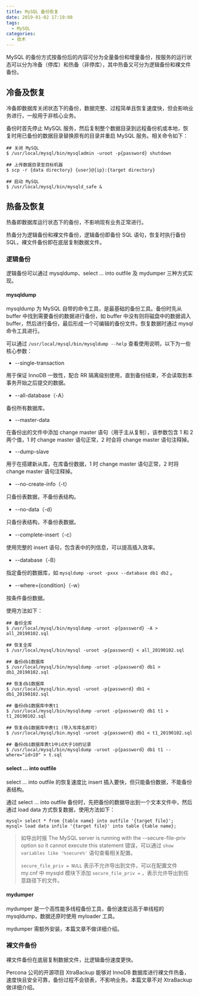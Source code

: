 ```yaml
---
title: MySQL 备份恢复
date: 2019-01-02 17:19:08
tags:
  - MySQL
categories:
  - 技术
---
```


MySQL 的备份方式按备份后的内容可分为全量备份和增量备份，按服务的运行状态可以分为冷备（停库）和热备（非停库），其中热备又可分为逻辑备份和裸文件备份。





<!-- more -->

## 冷备及恢复

冷备即数据库关闭状态下的备份，数据完整、过程简单且恢复速度快，但会影响业务进行，一般用于非核心业务。

备份时首先停止 MySQL 服务，然后复制整个数据目录到远程备份机或本地，恢复时用已备份的数据目录替换原有的目录并重启 MySQL 服务。相关命令如下：

```shell
## 关闭 MySQL
$ /usr/local/mysql/bin/mysqladmin -uroot -p{password} shutdown

## 上传数据目录至目标机器
$ scp -r {data directory} {user}@{ip}:{target directory}

## 启动 MySQL
$ /usr/local/mysql/bin/mysqld_safe &
```



## 热备及恢复

热备即数据库运行状态下的备份，不影响现有业务正常进行。

热备分为逻辑备份和裸文件备份，逻辑备份即备份 SQL 语句，恢复时执行备份 SQL，裸文件备份即在底层复制数据文件。



### 逻辑备份

逻辑备份可以通过 mysqldump、select ... into outfile 及 mydumper 三种方式实现。



#### mysqldump

mysqldump 为 MySQL 自带的命令工具，是最基础的备份工具。备份时先从 buffer 中找到需要备份的数据进行备份，如 buffer 中没有则将磁盘中的数据调入 buffer，然后进行备份，最后形成一个可编辑的备份文件。恢复数据时通过 mysql 命令工具进行。

可以通过 `/usr/local/mysql/bin/mysqldump --help` 查看使用说明，以下为一些核心参数：

* --single-transaction

用于保证 InnoDB 一致性，配合 RR 隔离级别使用，直到备份结束，不会读取到本事务开始之后提交的数据。

* --all-database（-A）

备份所有数据库。

* --master-data

在备份出的文件中添加 change master 语句（用于主从复制），该参数包含 1 和 2 两个值，1 时 change master 语句正常，2 时会将 change master 语句注释掉。

* --dump-slave

用于在搭建新从库，在库备份数据，1 时 change master 语句正常，2 时将 change master 语句注释掉。

* --no-create-info（-t）

只备份表数据，不备份表结构。

* --no-data（-d）

只备份表结构，不备份表数据。

* --complete-insert（-c）

使用完整的 insert 语句，包含表中的列信息，可以提高插入效率。

* --database（-B）

指定备份的数据库，如 `mysqldump -uroot -pxxx --database db1 db2` 。

* --where={condition}（-w）

按条件备份数据。

使用方法如下：

```shell
## 备份全库
$ /usr/local/mysql/bin/mysqldump -uroot -p{password} -A > all_20190102.sql

## 恢复全库
$ /usr/local/mysql/bin/mysql -uroot -p{password} < all_20190102.sql

## 备份db1数据库
$ /usr/local/mysql/bin/mysqldump -uroot -p{password} db1 > db1_20190102.sql

## 恢复db1数据库
$ /usr/local/mysql/bin.mysql -uroot -p{password} db1 < db1_20190102.sql

## 备份db1数据库中表t1
$ /usr/local/mysql/bin/mysqldump -uroot -p{password} db1 t1 > t1_20190102.sql

## 恢复db1数据库中表t1 (导入写库名即可)
$ /usr/local/mysql/bin.mysql -uroot -p{password} db1 < t1_20190102.sql

## 备份db1数据库表t1中id大于10的记录
$ /usr/local/mysql/bin/mysqldump -uroot -p{password} db1 t1 --where="id>10" > t.sql
```



#### select ... into outfile

select ... into outfile 的恢复速度比 insert 插入要快，但只能备份数据，不能备份表结构。

通过 select ... into outfile 备份时，先把备份的数据导出到一个文本文件中，然后通过 load data  方式恢复数据，使用方法如下：

```mysql
mysql> select * from {table name} into outfile '{target file}';
mysql> load data infile '{target file}' into table {table name};
```

> 如导出时报 The MySQL server is running with the --secure-file-priv option so it cannot execute this statement 错误，可以通过 `show variables like '%secure%'` 语句查看相关配置。
>
> `secure_file_priv = NULL` 表示不允许导出到文件，可以在配置文件 my.cnf 中 mysqld 模块下添加 `secure_file_priv =` ，表示允许导出到任意路径下的文件。



#### mydumper

mydumper 是一个高性能多线程备份工具，备份速度远高于单线程的 mysqldump，数据还原时使用 myloader 工具。

mydumper 需额外安装，本篇文章不做详细介绍。



### 裸文件备份

裸文件备份在底层复制数据文件，比逻辑备份速度更快。

Percona 公司的开源项目 XtraBackup 能够对 InnoDB 数据库进行裸文件热备，速度快且安全可靠，备份过程不会锁表，不影响业务。本篇文章不对 XtraBackup 做详细介绍。